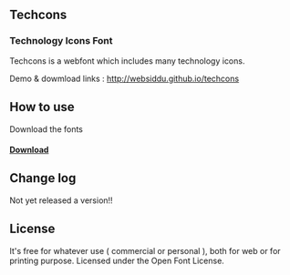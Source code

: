 ## Techcons
### Technology Icons Font

Techcons is a webfont which includes many technology icons.

Demo & dowmload links : http://websiddu.github.io/techcons

## How to use

Download the fonts

#### [Download](https://github.com/websiddu/techcons/archive/gh-pages.zip)

## Change log
Not yet released a version!!

## License
It's free for whatever use ( commercial or personal ), both for web or for printing purpose. Licensed under the Open Font License.
